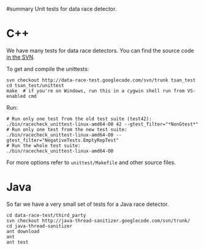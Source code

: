 ﻿#summary Unit tests for data race detector.


# C++ #

We have many tests for data race detectors. You can find the source code [in the SVN](http://code.google.com/p/data-race-test/source/browse/#svn/trunk/unittest).

To get and compile the unittests:
```
svn checkout http://data-race-test.googlecode.com/svn/trunk tsan_test
cd tsan_test/unittest
make  # if you're on Windows, run this in a cygwin shell run from VS-enabled cmd
```

Run:
```
# Run only one test from the old test suite (test42): 
./bin/racecheck_unittest-linux-amd64-O0 42 --gtest_filter="*NonGtest*" 
# Run only one test from the new test suite: 
./bin/racecheck_unittest-linux-amd64-O0 --gtest_filter="NegativeTests.EmptyRepTest"
# Run the whole test suite: 
./bin/racecheck_unittest-linux-amd64-O0
```

For more options refer to `unittest/Makefile` and other source files.

# Java #
So far we have a very small set of tests for a Java race detector.
```
cd data-race-test/third_party
svn checkout http://java-thread-sanitizer.googlecode.com/svn/trunk/
cd java-thread-sanitizer
ant download
ant
ant test
```